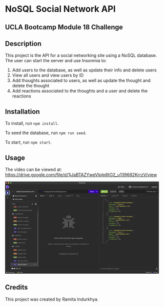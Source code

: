 # NoSQL Social Network API

## UCLA Bootcamp Module 18 Challenge

## Description

This project is the API for a social networking site using a NoSQL database. The user can start the server and use Insomnia to:
1. Add users to the database, as well as update their info and delete users
2. View all users and view users by ID
3. Add thoughts associated to users, as well as update the thought and delete the thought
4. Add reactions associated to the thoughts and a user and delete the reactions

## Installation

To install, run `npm install`.

To seed the database, run `npm run seed`.

To start, run `npm start`.

## Usage

The video can be viewed at: https://drive.google.com/file/d/1jJaBTAZYweVIpIp6tO2_u139682KrrzV/view

<img src="./app-screenshot.png" alt="screenshot"/>

## Credits

This project was created by Ramita Indurkhya.
